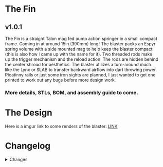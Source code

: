 # The Fin
## v1.0.1

The Fin is a straight Talon mag fed pump action springer in a small compact frame. Coming in at around 15in (390mm) long! The blaster packs an Espyr spring volume with a side mounted mag to help keep the blaster compact (this is also how I came up with the name for it). Two threaded rods make up the trigger mechanism and the reload action. The rods are hidden behind the center shroud for aesthetics. The blaster utilizes a turn-around much like the Lynx or SLAB to transfer backward airflow into dart throwing power. Picatinny rails or just some iron sights are planned, I just wanted to get one printed to work out any bugs before more design work.

### More details, STLs, BOM, and assembly guide to come.

# The Design

Here is a imgur link to some renders of the blaster: [LINK](https://imgur.com/a/9urtGti)

# Changelog
<details>
<summary>Changes</summary>

- 12-15-2022: Huge Design and Clearance update.
  1. Updated Parts
     - **Center Block**
       - Formerly *Plunger Lock Block*
       - Updated screw holes, support bar, and barrel clearance
       - Added chamfer for easy plunger tube insertion
       - Added clearance for Pump Grip
     - **Front Spacer**
       - Updated support bar and barrel clearance
       - Updated clearance for trigger catch
     - **Fronter Spacer**
       - Updated support bar and barrel clearance
     - **Grip Core**
       - Decreased internal support structure to save plastic
       - Updated screw hole clearance
     - **Grip Core Plate**
       - Added clearance between Grip Core and Grip Core Plate
       - Added support structure to keep trigger way square
       - Updated screw hole clearance
     - **Grip Left**
       - Updated screw hole clearance
       - Updated Google Drive file link
     - **Grip Right**
       - Updated screw hole clearance
       - Updated Google Drive file link
     - **Mag Release**
       - Added clearance between Mag Release, Magwell, and Magazine
       - Updated screw hole clearance
     - **Magwell**
       - Added clearance for Magazine
       - Adjusted Trigger Bracket clearance
       - Updated screw hole clearance
     - **Magwell Top**
       - Added features to make part easier to print
       - Removed part of bracket that interfered with Turn Around
       - Updated screw support structure between Magwell Top and Turn Around
       - Updated clearance for Magazine lips
       - Updated clearance for screw holes and Pusher
     - **Nose**
       - Updated support bar and barrel clearance
     - **Plunger Catch**
       - Formerly *Plunger Catch Release*
       - Redesigned for new square Plunger Shaft
     - **Plunger Catch Cylinder**
       - Formerly *Plunger Cap Cylinder*
       - Added clearance for new Plunger Shaft
       - Updated screw hole clearance
     - **Pump Grip**
       - Removed some structure to make clearance for screw heads off of the Center Block
       - Updated screw holes and support bar clearance
       - Updated Google Drive file link
     - **Pump Grip Core**
       - Removed some extra structure to save plastic
       - Updated screw holes and support bar clearance
     - **Pusher**
       - Added clearance between Pusher, Magwell, and Magwell Top
       - Updated screw hole clearance
     - **Ram Bracket**
       - Moved screw head cut-out to accommodate new screw support structure on the Magwell Top and Turn Around
       - Updated screw hole clearance
     - **Reload Block**
       - Formerly *Plunger Cap Block*
       - Added clearance for Pump Grip and Spacers
       - Updated screw hole clearance
     - **Short Plunger Cup**
       - Modified part to accommodate new square Plunger Shaft
       - Added internal structure to support new square Plunger Shaft
       - Updated screw hole clearance
     - **Trigger Catch**
       - Updated threaded rod hole size
       - Modified ramp to accommodate new Plunger Catch
     - **Turn Around**
       - Removed O-Rings from plunger tube and barrel well
       - Updated screw support structure between Magwell Top and Turn Around
       - Adjusted Trigger Bracket and Pusher clearance
       - Updated screw holes, support bar, threaded rod, and barrel clearance
     - **Turn Around Spacer**
       - Updated support bar, threaded rod, and barrel clearance
       - Adjusted Pusher clearance
  2. New Parts
     - **Plunger Cap**
       - Removed shaft from Short Plunger
       - Added structure to attach Plunger Shaft
       - Changed 3 1/2 inch machine screw to 2 inch, Still #10-32
       - Adjusted O-ring clearance
     - **Plunger Shaft**
       - New square shaft and key
  3. Removed Parts
     - **Short Plunger**
       - Split into Plunger Cap and Plunger Shaft
       - Old design did not withstand the forces of a compressed K25 spring
- 12-05-2022: Added drill stencil STL files for support bars
- 12-04-2022: Initial Release
</details>

<!-- BOM -->

<!-- Assembly Video -->

<!-- Q&A -->
